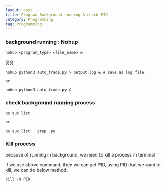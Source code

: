 ```yaml
---
layout: post
title: Program Background running & check PID
category: Programming
tag: Programming
---
```


### background running : Nohup

```
nohup <program_type> <file_name> &
```

응용

```
nohup python3 auto_trade.py > output.log & # save as log file.

or

nohup python3 auto_trade.py &
```

### check background running process

```
ps aux list

or

ps aux list | grep .py
```

### Kill process

 because of running in background, we need to kill a process in terminal

 if we use above command, then we can get PID, using PID that we want to kill, we can do below method.


 ```
 kill -9 PID
 ```
